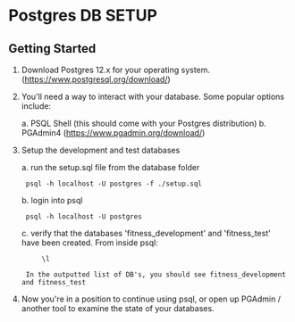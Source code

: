 # Postgres DB SETUP

## Getting Started

1.  Download Postgres 12.x for your operating system. (https://www.postgresql.org/download/)

2.  You'll need a way to interact with your database. Some popular options include:

    a. PSQL Shell (this should come with your Postgres distribution)
    b. PGAdmin4 (https://www.pgadmin.org/download/)

3.  Setup the development and test databases

    a. run the setup.sql file from the database folder

         psql -h localhost -U postgres -f ./setup.sql

    b. login into psql

         psql -h localhost -U postgres

    c. verify that the databases 'fitness_development' and 'fitness_test' have been created. From inside psql:

             \l

         In the outputted list of DB's, you should see fitness_development and fitness_test

4)  Now you're in a position to continue using psql, or open up PGAdmin / another tool to examine the state of your databases.
